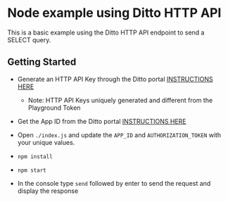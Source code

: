 # Node example using Ditto HTTP API

This is a basic example using the Ditto HTTP API endpoint to send a SELECT query.

## Getting Started

- Generate an HTTP API Key through the Ditto portal [INSTRUCTIONS HERE](https://docs.ditto.live/cloud/http-api/authorization)
  - Note: HTTP API Keys uniquely generated and different from the Playground Token
- Get the App ID from the Ditto portal [INSTRUCTIONS HERE](https://docs.ditto.live/cloud/portal/getting-playground-token-credentials])
- Open `./index.js` and update the `APP_ID` and `AUTHORIZATION_TOKEN` with your unique values. 
 
- `npm install`
- `npm start`
- In the console type `send` followed by enter to send the request and display the response
